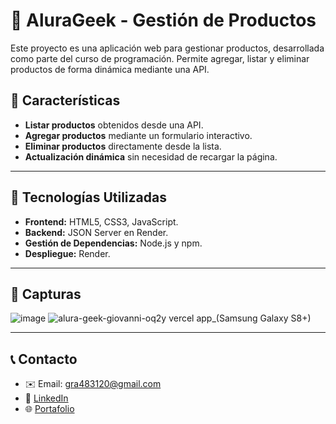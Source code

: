 # 🛒 AluraGeek - Gestión de Productos  
Este proyecto es una aplicación web para gestionar productos, desarrollada como parte del curso de programación. Permite agregar, listar y eliminar productos de forma dinámica mediante una API.  

## 🚀 Características  
- **Listar productos** obtenidos desde una API.  
- **Agregar productos** mediante un formulario interactivo.  
- **Eliminar productos** directamente desde la lista.  
- **Actualización dinámica** sin necesidad de recargar la página.  

---

## 🧰 Tecnologías Utilizadas  
- **Frontend:** HTML5, CSS3, JavaScript.  
- **Backend:** JSON Server en Render.  
- **Gestión de Dependencias:** Node.js y npm.  
- **Despliegue:** Render.  

---

## 📸 Capturas
![image](https://github.com/user-attachments/assets/b8b79e80-971e-4348-b8c5-8d655ddfc019)
![alura-geek-giovanni-oq2y vercel app_(Samsung Galaxy S8+)](https://github.com/user-attachments/assets/6579781c-3786-48fa-95d0-157a8752a781)

---

## 📞 Contacto  
- ✉️ Email: gra483120@gmail.com
- 🔗 [LinkedIn](https://www.linkedin.com/in/giovanni-marcelo-ramirez-alca/)  
- 🌐 [Portafolio](https://protafolio-pearl.vercel.app/)  

